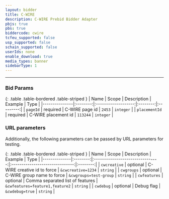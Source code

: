 ```yaml
---
layout: bidder
title: C-WIRE
description: C-WIRE Prebid Bidder Adapter
pbjs: true
pbs: true
biddercode: cwire
tcfeu_supported: false
usp_supported: false
schain_supported: false
userIds: none
enable_download: true
media_types: banner
sidebarType: 1
---
```

---

### Bid Params

{: .table .table-bordered .table-striped }
| Name          |  Scope   |     Description     | Example  |   Type    |
|---------------|:--------:|:-------------------:|:--------:|:---------:|
| `pageId`      | required |   C-WIRE page id    |  `2453`  | `integer` |
| `placementId` | required | C-WIRE placement id | `113244` | `integer` |

### URL parameters

Additionally, the following parameters can be passed by URL parameters for testing.

{: .table .table-bordered .table-striped }
| Name         |  Scope   |           Description            |             Example             |   Type   |
|--------------|:--------:|:--------------------------------:|:-------------------------------:|:--------:|
| `cwcreative` | optional |   C-WIRE creative id to force    |       `&cwcreative=1234`        | `string` |
| `cwgroups`   | optional |    C-WIRE group name to force    |     `&cwgroups=test-group`      | `string` |
| `cwfeatures` | optional | Comma separated list of features | `&cwfeatures=feature1,feature2` | `string` |
| `cwdebug`    | optional |            Debug flag            |         `&cwdebug=true`         | `string` |
